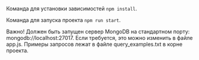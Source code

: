 Команда для установки зависимостей ``npm install``.

Команда для запуска проекта ``npm run start``.

Важно! Должен быть запущен сервер MongoDB на стандартном порту: mongodb://localhost:27017. Если требуется, это можно изменить в файле app.js.
Примеры запросов лежат в файле query_examples.txt в корне проекта.
